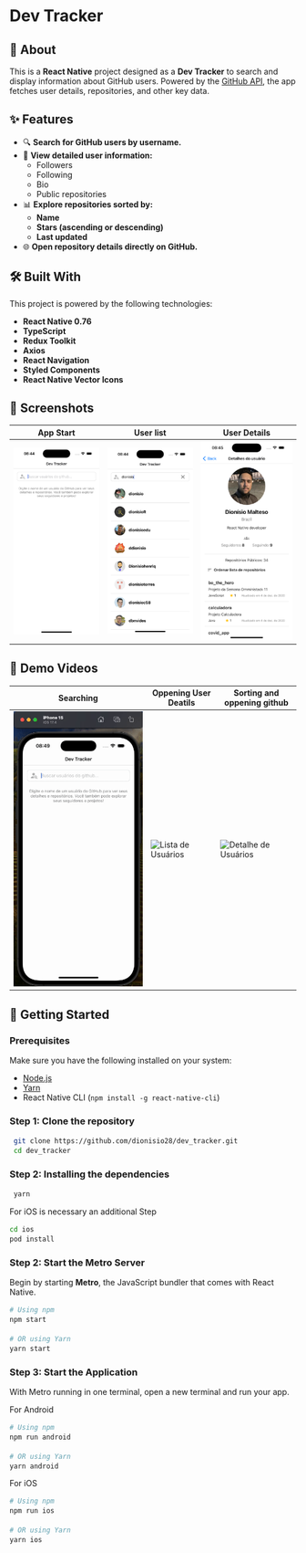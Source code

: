 # **Dev Tracker**

## 📖 **About**

This is a **React Native** project designed as a **Dev Tracker** to search and display information about GitHub users. Powered by the [GitHub API](https://docs.github.com/en/rest), the app fetches user details, repositories, and other key data.

## ✨ **Features**

- 🔍 **Search for GitHub users by username.**
- 📄 **View detailed user information:**
  - Followers
  - Following
  - Bio
  - Public repositories
- 📊 **Explore repositories sorted by:**
  - **Name**
  - **Stars (ascending or descending)**
  - **Last updated**
- 🌐 **Open repository details directly on GitHub.**

## 🛠️ **Built With**

This project is powered by the following technologies:

- **React Native 0.76**
- **TypeScript**
- **Redux Toolkit**
- **Axios**
- **React Navigation**
- **Styled Components**
- **React Native Vector Icons**


## 📱 **Screenshots**

| **App Start**               | **User list**          | **User Details**       |
|--------------------------|-------------------------------|-------------------------------|
| ![Lista](demo/list_of_users_empty.png) | ![Lista de Usuários](demo/list_of_users.png) | ![Detalhe de Usuários](demo/user_details.png) |


## 📱 **Demo Videos**

| **Searching**               | **Oppening User Deatils**          | **Sorting and oppening github**       |
|--------------------------|-------------------------------|-------------------------------|
| ![Lista](demo/searching.gif) | ![Lista de Usuários](demo/user_data.gif) | ![Detalhe de Usuários](demo/modal.gif) |



## 🚀 **Getting Started**

### **Prerequisites**

Make sure you have the following installed on your system:

- [Node.js](https://nodejs.org/)
- [Yarn](https://yarnpkg.com/)
- React Native CLI (`npm install -g react-native-cli`)

### Step 1: Clone the repository
  ```bash
   git clone https://github.com/dionisio28/dev_tracker.git
   cd dev_tracker
   ```
 ### Step 2: Installing the dependencies
  ```bash
   yarn
   ```
   For iOS is necessary an additional Step
   ```bash
   cd ios
   pod install
   ```

### Step 2: Start the Metro Server

Begin by starting **Metro**, the JavaScript bundler that comes with React Native.

```bash
# Using npm
npm start

# OR using Yarn
yarn start
```

### Step 3: Start the Application
With Metro running in one terminal, open a new terminal and run your app.

For Android

```bash
# Using npm
npm run android

# OR using Yarn
yarn android
```

For iOS

```bash
# Using npm
npm run ios

# OR using Yarn
yarn ios
```